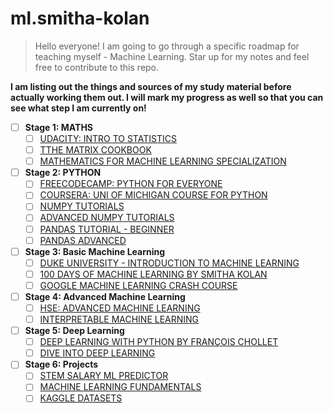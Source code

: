 # ml.smitha-kolan

> Hello everyone! I am going to go through a specific roadmap for teaching myself - Machine Learning. Star up for my notes and feel free to contribute to this repo.

**I am listing out the things and sources of my study material before actually working them out. I will mark my progress as well so that you can see what step I am currently on!**

- [ ] **Stage 1: MATHS**
  - [ ] [UDACITY: INTRO TO STATISTICS](https://www.udacity.com/course/intro-to-statistics--st101)
  - [ ] [TTHE MATRIX COOKBOOK](http://www2.imm.dtu.dk/pubdb/edoc/imm3274.pdf)
  - [ ] [MATHEMATICS FOR MACHINE LEARNING SPECIALIZATION](https://www.coursera.org/specializations/mathematics-machine-learning)

- [ ] **Stage 2: PYTHON**
  - [ ] [FREECODECAMP: PYTHON FOR EVERYONE](https://www.freecodecamp.org/learn/scientific-computing-with-python/python-for-everybody/)
  - [ ] [COURSERA: UNI OF MICHIGAN COURSE FOR PYTHON](https://www.coursera.org/specializations/python)
  - [ ] [NUMPY TUTORIALS](https://www.youtube.com/playlist?list=PLzgPDYo_3xukqLLjNeuCxj4CwvkJin03Z)
  - [ ] [ADVANCED NUMPY TUTORIALS](https://www.youtube.com/watch?v=cYugp9IN1-Q)
  - [ ] [PANDAS TUTORIAL - BEGINNER](https://www.youtube.com/playlist?list=PLeo1K3hjS3uuASpe-1LjfG5f14Bnozjwy)
  - [ ] [PANDAS ADVANCED](https://www.youtube.com/playlist?list=PL-osiE80TeTsWmV9i9c58mdDCSskIFdDS)

- [ ] **Stage 3: Basic Machine Learning**
  - [ ] [DUKE UNIVERSITY - INTRODUCTION TO MACHINE LEARNING](https://www.coursera.org/learn/machine-learning-duke)
  - [ ] [100 DAYS OF MACHINE LEARNING BY SMITHA KOLAN](https://www.youtube.com/playlist?list=PLVBat3Ko2nN9z2L0izo1Reb3SmXdw7npz)
  - [ ] [GOOGLE MACHINE LEARNING CRASH COURSE](https://developers.google.com/machine-learning/crash-course)

- [ ] **Stage 4: Advanced Machine Learning**
  - [ ] [HSE: ADVANCED MACHINE LEARNING](https://www.coursera.org/specializations/aml/#about)
  - [ ] [INTERPRETABLE MACHINE LEARNING](https://christophm.github.io/interpretable-ml-book/)

- [ ] **Stage 5: Deep Learning**
  - [ ] [DEEP LEARNING WITH PYTHON BY FRANÇOIS CHOLLET](https://github.com/rets-mah-ekaj/ml.smitha-kolan/blob/main/Deep%20Learning%20with%20Python.pdf)
  - [ ] [DIVE INTO DEEP LEARNING](https://d2l.ai/chapter_introduction/index.html)

- [ ] **Stage 6: Projects**
  - [ ] [STEM SALARY ML PREDICTOR](https://www.youtube.com/watch?v=OqaoMm4vh2Q)
  - [ ] [MACHINE LEARNING FUNDAMENTALS](https://github.com/smithakolan/MachineLearningFundamentals)
  - [ ] [KAGGLE DATASETS](https://www.kaggle.com/datasets)
